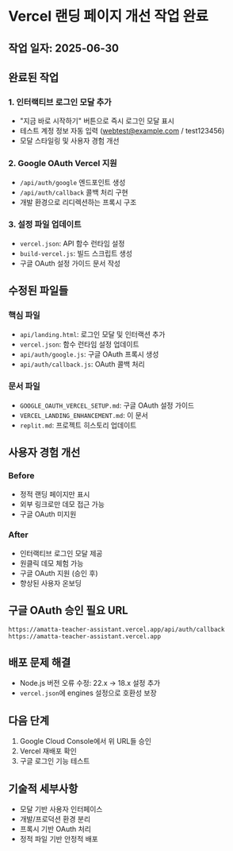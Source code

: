# Vercel 랜딩 페이지 개선 작업 완료

## 작업 일자: 2025-06-30

## 완료된 작업

### 1. 인터랙티브 로그인 모달 추가
- "지금 바로 시작하기" 버튼으로 즉시 로그인 모달 표시
- 테스트 계정 정보 자동 입력 (webtest@example.com / test123456)
- 모달 스타일링 및 사용자 경험 개선

### 2. Google OAuth Vercel 지원
- `/api/auth/google` 엔드포인트 생성
- `/api/auth/callback` 콜백 처리 구현
- 개발 환경으로 리디렉션하는 프록시 구조

### 3. 설정 파일 업데이트
- `vercel.json`: API 함수 런타임 설정
- `build-vercel.js`: 빌드 스크립트 생성
- 구글 OAuth 설정 가이드 문서 작성

## 수정된 파일들

### 핵심 파일
- `api/landing.html`: 로그인 모달 및 인터랙션 추가
- `vercel.json`: 함수 런타임 설정 업데이트
- `api/auth/google.js`: 구글 OAuth 프록시 생성
- `api/auth/callback.js`: OAuth 콜백 처리

### 문서 파일
- `GOOGLE_OAUTH_VERCEL_SETUP.md`: 구글 OAuth 설정 가이드
- `VERCEL_LANDING_ENHANCEMENT.md`: 이 문서
- `replit.md`: 프로젝트 히스토리 업데이트

## 사용자 경험 개선

### Before
- 정적 랜딩 페이지만 표시
- 외부 링크로만 데모 접근 가능
- 구글 OAuth 미지원

### After
- 인터랙티브 로그인 모달 제공
- 원클릭 데모 체험 가능
- 구글 OAuth 지원 (승인 후)
- 향상된 사용자 온보딩

## 구글 OAuth 승인 필요 URL
```
https://amatta-teacher-assistant.vercel.app/api/auth/callback
https://amatta-teacher-assistant.vercel.app
```

## 배포 문제 해결
- Node.js 버전 오류 수정: 22.x → 18.x 설정 추가
- `vercel.json`에 engines 설정으로 호환성 보장

## 다음 단계
1. Google Cloud Console에서 위 URL들 승인
2. Vercel 재배포 확인
3. 구글 로그인 기능 테스트

## 기술적 세부사항
- 모달 기반 사용자 인터페이스
- 개발/프로덕션 환경 분리
- 프록시 기반 OAuth 처리
- 정적 파일 기반 안정적 배포